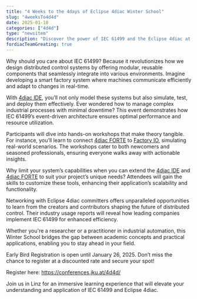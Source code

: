 ```yaml
---
title: "4 Weeks to the 4days of Eclipse 4diac Winter School"
slug: "4weeksTo4d4d"
date: 2025-01-10
categories: ["4d4d"]
type: "newsitem"
description: "Discover the power of IEC 61499 and the Eclipse 4diac at the [4days of Eclipse 4diac Winter School](/4diac/events/4diacwinterschool), a premier event for industrial automation enthusiasts."
fordiacTeamGreating: true
---
```


Why should you care about IEC 61499? Because it revolutionizes how we design distributed control systems by offering modular, reusable components that seamlessly integrate into various environments. 
Imagine developing a smart factory system where machines communicate efficiently and adapt to changes in real-time.

With [4diac IDE](/4diac/4diac_ide), you’ll not only model these systems but also simulate, test, and deploy them effectively. 
Ever wondered how to manage complex industrial processes with minimal downtime? 
This event demonstrates how IEC 61499’s event-driven architecture ensures optimal performance and resource utilization.

Participants will dive into hands-on workshops that make theory tangible. For instance, you’ll learn to connect [4diac FORTE](/4diac/4diac_forte) to [Factory IO](https://factoryio.com/), simulating real-world scenarios. 
The workshops cater to both newcomers and seasoned professionals, ensuring everyone walks away with actionable insights.

Why limit your system’s capabilities when you can extend the [4diac IDE](/4diac/4diac_ide) and [4diac FORTE](/4diac/4diac_forte) to suit your project’s unique needs? 
Attendees will gain the skills to customize these tools, enhancing their application’s scalability and functionality.

Networking with Eclipse 4diac committers offers unparalleled opportunities to learn from the creators and contributors shaping the future of distributed control. 
Their industry usage reports will reveal how leading companies implement IEC 61499 for enhanced efficiency.

Whether you're a researcher or a practitioner in industrial automation, this Winter School bridges the gap between academic concepts and practical applications, enabling you to stay ahead in your field.

Early Bird Registration is open until January 26, 2025. 
Don’t miss the chance to register at a discounted rate and secure your spot! 

Register here: https://conferences.jku.at/4d4d/

Join us in Linz for an immersive learning experience that will elevate your understanding and application of IEC 61499 and Eclipse 4diac.
